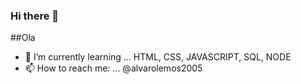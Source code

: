 ### Hi there 👋
 ##Ola
- 🌱 I’m currently learning ... HTML, CSS, JAVASCRIPT, SQL, NODE
- 📫 How to reach me: ... @alvarolemos2005
